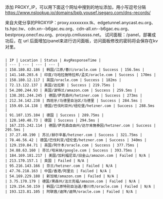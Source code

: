 添加 PROXY_IP，可以用下面这个网址中搜到的地址添加，用小写逗号分隔
https://www.nslookup.io/domains/bpb.yousef.isegaro.com/dns-records/

来自大佬分享的PROXYIP：proxy.xxxxxxxx.tk、edgetunnel.anycast.eu.org、ts.hpc.tw、cdn.xn--b6gac.eu.org、cdn-all.xn--b6gac.eu.org、bestproxy.onecf.eu.org、proxyip.cmliussss.net。
试问面板：/panel，部署成功后，在 url 后面增加/panel来进行访问面板，访问面板修改的密码将会保存在kv对里。
```

| IP | Location | Status | AvgResponseTime |
| --- | --- | --- | --- |
| 158.180.82.186 | 韩国/江原/春川/oracle.com | Success | 156.5ms |
| 141.148.203.6 | 印度/马哈拉施特拉邦/孟买/oracle.com | Success | 170ms |
| 158.180.12.117 | 英国/oracle.com | Success | 182ms |
| 72.13.122.137 | 美国/达拉斯 | Success | 219.75ms |
| 54.200.244.93 | 美国/波特兰/amazon.com | Success | 259.5ms |
| 138.201.244.245 | 德国/萨克森州/hetzner.com | Success | 273ms |
| 212.34.142.238 | 西班牙/马德里自治区/马德里 | Success | 284.5ms |
| 159.69.14.138 | 德国/巴伐利亚州/纽伦堡/hetzner.com | Success | 288.5ms |
| 91.107.135.104 | 德国 | Success | 289.75ms |
| 128.140.48.73 | 德国 | Success | 294.5ms |
| 167.235.242.114 | 德国/萨克森自由州/达尔肯施泰因/hetzner.com | Success | 295.5ms |
| 37.27.40.190 | 苏兰/赫尔辛基/hetzner.com | Success | 321.75ms |
| 78.46.56.42 | 德国/巴伐利亚/纽伦堡/hetzner.com | Success | 340ms |
| 129.159.84.71 | 英国/阿什本/oracle.com | Success | 377.75ms |
| 34.88.63.160 | 芬兰/哈米纳/google.com | Success | 393.75ms |
| 184.169.181.217 | 美国/加利福尼亚/旧金山/amazon.com | Failed | N/A |
| 213.170.157.1 | 英国 | Failed | N/A |
| 95.216.143.166 | 芬兰/hetzner.com | Failed | N/A |
| 47.76.218.163 | 中国/香港/阿里云 | Failed | N/A |
| 54.169.229.188 | 新加坡/amazon.com | Failed | N/A |
| 3.75.170.179 | 德国/黑森州/法兰克福/amazon.com | Failed | N/A |
| 129.154.50.159 | 韩国/江原特别自治道/春川市/oracle.com | Failed | N/A |
| 193.123.81.105 | 阿联酋/迪拜/迪拜/oracle.com | Failed | N/A |


